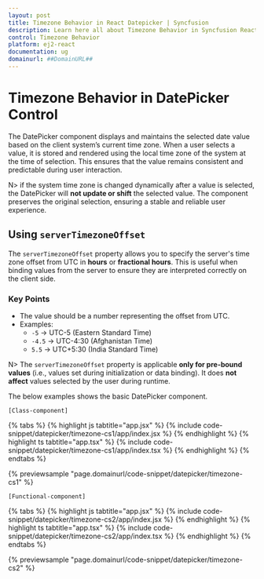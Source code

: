 ```yaml
---
layout: post
title: Timezone Behavior in React Datepicker | Syncfusion
description: Learn here all about Timezone Behavior in Syncfusion React Datepicker component of Syncfusion Essential JS 2 and more.
control: Timezone Behavior 
platform: ej2-react
documentation: ug
domainurl: ##DomainURL##
---
```


# Timezone Behavior in DatePicker Control

The DatePicker component displays and maintains the selected date value based on the client system’s current time zone. When a user selects a value, it is stored and rendered using the local time zone of the system at the time of selection. This ensures that the value remains consistent and predictable during user interaction.

N> if the system time zone is changed dynamically after a value is selected, the DatePicker will **not update or shift** the selected value. The component preserves the original selection, ensuring a stable and reliable user experience.

## Using `serverTimezoneOffset`

The `serverTimezoneOffset` property allows you to specify the server's time zone offset from UTC in **hours** or **fractional hours**. This is useful when binding values from the server to ensure they are interpreted correctly on the client side.

### Key Points

- The value should be a number representing the offset from UTC.
- Examples:
  - `-5` → UTC-5 (Eastern Standard Time)
  - `-4.5` → UTC-4:30 (Afghanistan Time)
  - `5.5` → UTC+5:30 (India Standard Time)

N> The `serverTimezoneOffset` property is applicable **only for pre-bound values** (i.e., values set during initialization or data binding). It does **not affect** values selected by the user during runtime.

The below examples shows the basic DatePicker component.

`[Class-component]`

{% tabs %}
{% highlight js tabtitle="app.jsx" %}
{% include code-snippet/datepicker/timezone-cs1/app/index.jsx %}
{% endhighlight %}
{% highlight ts tabtitle="app.tsx" %}
{% include code-snippet/datepicker/timezone-cs1/app/index.tsx %}
{% endhighlight %}
{% endtabs %}

 {% previewsample "page.domainurl/code-snippet/datepicker/timezone-cs1" %}

`[Functional-component]`

{% tabs %}
{% highlight js tabtitle="app.jsx" %}
{% include code-snippet/datepicker/timezone-cs2/app/index.jsx %}
{% endhighlight %}
{% highlight ts tabtitle="app.tsx" %}
{% include code-snippet/datepicker/timezone-cs2/app/index.tsx %}
{% endhighlight %}
{% endtabs %}

 {% previewsample "page.domainurl/code-snippet/datepicker/timezone-cs2" %}